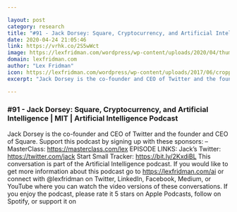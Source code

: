 ```yaml
---

layout: post
category: research
title: "#91 - Jack Dorsey: Square, Cryptocurrency, and Artificial Intelligence"
date: 2020-04-24 21:05:46
link: https://vrhk.co/2S5wWct
image: https://lexfridman.com/wordpress/wp-content/uploads/2020/04/thumb_jack_dorsey.png
domain: lexfridman.com
author: "Lex Fridman"
icon: https://lexfridman.com/wordpress/wp-content/uploads/2017/06/cropped-lex-favicon-4-1-180x180.png
excerpt: "Jack Dorsey is the co-founder and CEO of Twitter and the founder and CEO of Square. Support this podcast by signing up with these sponsors: – MasterClass: <https://masterclass.com/lex> EPISODE LINKS: Jack’s Twitter: <https://twitter.com/jack> Start Small Tracker: <https://bit.ly/2KxdiBL> This conversation is part of the Artificial Intelligence podcast. If you would like to get more information about this podcast go to <https://lexfridman.com/ai> or connect with @lexfridman on Twitter, LinkedIn, Facebook, Medium, or YouTube where you can watch the video versions of these conversations. If you enjoy the podcast, please rate it 5 stars on Apple Podcasts, follow on Spotify, or support it on"

---
```


### #91 - Jack Dorsey: Square, Cryptocurrency, and Artificial Intelligence | MIT | Artificial Intelligence Podcast

Jack Dorsey is the co-founder and CEO of Twitter and the founder and CEO of Square. Support this podcast by signing up with these sponsors: – MasterClass: <https://masterclass.com/lex> EPISODE LINKS: Jack’s Twitter: <https://twitter.com/jack> Start Small Tracker: <https://bit.ly/2KxdiBL> This conversation is part of the Artificial Intelligence podcast. If you would like to get more information about this podcast go to <https://lexfridman.com/ai> or connect with @lexfridman on Twitter, LinkedIn, Facebook, Medium, or YouTube where you can watch the video versions of these conversations. If you enjoy the podcast, please rate it 5 stars on Apple Podcasts, follow on Spotify, or support it on